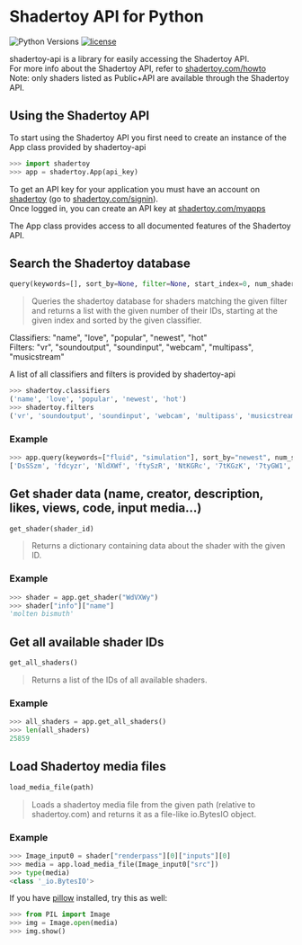 # Shadertoy API for Python

![Python Versions][pyversions-shield]
[![license][license-button]][license-link]

[pyversions-shield]: https://img.shields.io/badge/python-3.5%20%7C%203.6%20%7C%203.7-blue
[license-button]: https://img.shields.io/badge/license-CC%20BY%20SA%204.0-green
[license-link]: https://creativecommons.org/licenses/by-sa/4.0/

shadertoy-api is a library for easily accessing the Shadertoy API.\
For more info about the Shadertoy API, refer to [shadertoy.com/howto](https://www.shadertoy.com/howto)\
Note: only shaders listed as Public+API are available through the Shadertoy API.

## Using the Shadertoy API

To start using the Shadertoy API you first need to create an instance of the App class provided by shadertoy-api

``` python
>>> import shadertoy
>>> app = shadertoy.App(api_key)
```

To get an API key for your application you must have an account on [shadertoy](https://www.shadertoy.com) (go to [shadertoy.com/signin](https://www.shadertoy.com/signin)).\
Once logged in, you can create an API key at [shadertoy.com/myapps](https://www.shadertoy.com/myapps)

The App class provides access to all documented features of the Shadertoy API.

## Search the Shadertoy database

``` python
query(keywords=[], sort_by=None, filter=None, start_index=0, num_shaders="all")
```

> Queries the shadertoy database for shaders matching the given filter
  and returns a list with the given number of their IDs, starting at the
  given index and sorted by the given classifier.

Classifiers: "name", "love", "popular", "newest", "hot"\
Filters: "vr", "soundoutput", "soundinput", "webcam", "multipass", "musicstream"

A list of all classifiers and filters is provided by shadertoy-api

``` python
>>> shadertoy.classifiers
('name', 'love', 'popular', 'newest', 'hot')
>>> shadertoy.filters
('vr', 'soundoutput', 'soundinput', 'webcam', 'multipass', 'musicstream')
```

### Example

``` python
>>> app.query(keywords=["fluid", "simulation"], sort_by="newest", num_shaders=10)
['DsSSzm', 'fdcyzr', 'NldXWf', 'ftySzR', 'NtKGRc', '7tKGzK', '7tyGW1', 'slKGRw', '7ttGR4', 'sdd3zj']
```

## Get shader data (name, creator, description, likes, views, code, input media...)

``` python
get_shader(shader_id)
```

> Returns a dictionary containing data about the shader with the given ID.

### Example

``` python
>>> shader = app.get_shader("WdVXWy")
>>> shader["info"]["name"]
'molten bismuth'
```

## Get all available shader IDs

``` python
get_all_shaders()
```

> Returns a list of the IDs of all available shaders.

### Example

``` python
>>> all_shaders = app.get_all_shaders()
>>> len(all_shaders)
25859
```

## Load Shadertoy media files

``` python
load_media_file(path)
```

> Loads a shadertoy media file from the given path (relative to shadertoy.com)
  and returns it as a file-like io.BytesIO object.

### Example

``` python
>>> Image_input0 = shader["renderpass"][0]["inputs"][0]
>>> media = app.load_media_file(Image_input0["src"])
>>> type(media)
<class '_io.BytesIO'>
```

If you have [pillow](https://pypi.org/project/Pillow/) installed, try this as well:

``` python
>>> from PIL import Image
>>> img = Image.open(media)
>>> img.show()
```